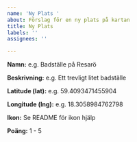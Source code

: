 ```yaml
---
name: 'Ny Plats '
about: Förslag för en ny plats på kartan
title: Ny Plats
labels: ''
assignees: ''

---
```


**Namn:**
e.g. Badställe på Resarö

**Beskrivning:**
e.g. Ett trevligt litet badställe

**Latitude (lat):**
e.g. 59.4093471455904

**Longitude (lng):**
e.g. 18.3058984762798

**Ikon:**
Se README för ikon hjälp

**Poäng:**
1 - 5
